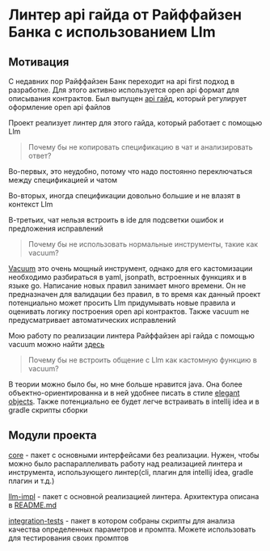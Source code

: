 # Линтер api гайда от Райффайзен Банка с использованием Llm

## Мотивация

С недавних пор Райффайзен Банк переходит на api first подход в разработке.
Для этого активно используется open api формат для описывания контрактов.
Был выпущен [api гайд](https://github.com/Raiffeisen-DGTL/rest-api-guide),
который регулирует оформление open api файлов

Проект реализует линтер для этого гайда,
который работает с помощью Llm

> Почему бы не копировать спецификацию в чат и анализировать ответ?

Во-первых, это неудобно, потому что надо постоянно переключаться между спецификацией и чатом

Во-вторых, иногда спецификации довольно большие и не влазят в контекст Llm

В-третьих, чат нельзя встроить в ide для подсветки ошибок и предложения исправлений

> Почему бы не использовать нормальные инструменты, такие как vacuum?

[Vacuum](https://github.com/daveshanley/vacuum) это очень мощный инструмент, 
однако для его кастомизации необходимо разбираться в yaml, jsonpath, встроенных функциях
и в языке go. Написание новых правил занимает много времени. Он не предназначен для
валидации без правил, в то время как данный проект потенциально может
просить Llm придумывать новые правила и оценивать логику построения open api контрактов.
Также vacuum не предусматривает автоматических исправлений

Мою работу по реализации линтера Райффайзен api гайда с помощью vacuum можно найти 
[здесь](https://github.com/Marat-Tim/Raiffeisen-VacuumExtensions)

> Почему бы не встроить общение с Llm как кастомную функцию в vacuum?

В теории можно было бы, но мне больше нравится java. 
Она более объектно-ориентированна и в ней удобнее писать в стиле 
[elegant objects](https://www.elegantobjects.org/).
Также потенциально ее будет легче встраивать в intellij idea 
и в gradle скрипты сборки

## Модули проекта

[core](./core) - пакет с основными интерфейсами без реализации. 
Нужен, чтобы можно было распараллеливать работу над реализацией линтера и
инструмента, использующего линтер(cli, плагин для intellij idea, gradle плагин и т.д.)

[llm-impl](./llm-impl) - пакет с основной реализацией линтера. Архитектура описана в [README.md](./llm-impl/README.md)

[integration-tests](./integration-tests) - пакет в котором собраны скрипты для анализа качества
определенных параметров и промпта. Можете использовать для тестирования своих промптов
